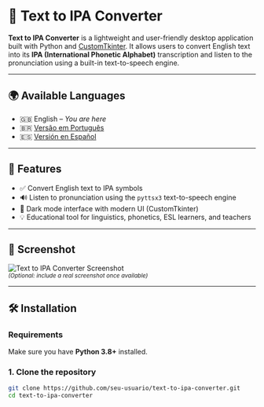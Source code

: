 # 📘 Text to IPA Converter

**Text to IPA Converter** is a lightweight and user-friendly desktop application built with Python and [CustomTkinter](https://github.com/TomSchimansky/CustomTkinter). It allows users to convert English text into its **IPA (International Phonetic Alphabet)** transcription and listen to the pronunciation using a built-in text-to-speech engine.

---

## 🌍 Available Languages

- 🇬🇧 English – *You are here*
- 🇧🇷 [Versão em Português](https://github.com/seu-usuario/conversor-de-texto-para-ipa)
- 🇪🇸 [Versión en Español](https://github.com/seu-usuario/convertidor-de-texto-a-ipa)

---

## 🚀 Features

- ✅ Convert English text to IPA symbols
- 🔊 Listen to pronunciation using the `pyttsx3` text-to-speech engine
- 🎨 Dark mode interface with modern UI (CustomTkinter)
- 💡 Educational tool for linguistics, phonetics, ESL learners, and teachers

---

## 📸 Screenshot

![Text to IPA Converter Screenshot](https://your-screenshot-url.com)  
<sup>*(Optional: include a real screenshot once available)*</sup>

---

## 🛠️ Installation

### Requirements

Make sure you have **Python 3.8+** installed.

### 1. Clone the repository

```bash
git clone https://github.com/seu-usuario/text-to-ipa-converter.git
cd text-to-ipa-converter
